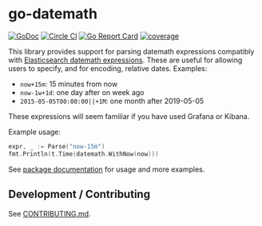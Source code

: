 # go-datemath

[![GoDoc](https://godoc.org/github.com/timberio/go-datemath?status.svg)](http://godoc.org/github.com/timberio/go-datemath)
[![Circle CI](https://circleci.com/gh/timberio/go-datemath.svg?style=svg)](https://circleci.com/gh/timberio/go-datemath)
[![Go Report Card](https://goreportcard.com/badge/github.com/timberio/go-datemath)](https://goreportcard.com/report/github.com/timberio/go-datemath)
[![coverage](https://gocover.io/_badge/github.com/timberio/go-datemath?0 "coverage")](http://gocover.io/github.com/timberio/go-datemath)

This library provides support for parsing datemath expressions compatibly with [Elasticsearch datemath
expressions](https://www.elastic.co/guide/en/elasticsearch/reference/7.3/common-options.html#date-math). These are
useful for allowing users to specify, and for encoding, relative dates. Examples:

* `now+15m`: 15 minutes from now
* `now-1w+1d`: one day after on week ago
* `2015-05-05T00:00:00||+1M`: one month after 2019-05-05

These expressions will seem familiar if you have used Grafana or Kibana.

Example usage:

```go
expr, _ := Parse("now-15m")
fmt.Println(t.Time(datemath.WithNow(now)))
```

See [package documentation](http://godoc.org/github.com/timberio/go-datemath) for usage and more examples.

## Development / Contributing

See [CONTRIBUTING.md](CONTRIBUTING.md).
